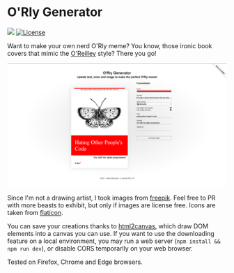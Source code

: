 # O'Rly Generator

![](https://badgen.net/badge/version/1.0/blue)
[![License](https://img.shields.io/github/license/ArthurBeaulieu/ORlyGenerator.svg)](https://github.com/ArthurBeaulieu/ORlyGenerator/blob/master/LICENSE.md)

Want to make your own nerd O'Rly meme? You know, those ironic book covers that mimic the [O'Reilley](https://www.oreilly.com/) style? 
There you go!

<p>
  <img src="/img/screenshots/demo.png" width="960" alt="orly-generator-screenshot"/>
</p>

Since I'm not a drawing artist, I took images from  [freepik](https://www.freepik.com/). Feel free to PR with more beasts to exhibit, but only if images are license free. Icons are taken from [flaticon](https://www.flaticon.com/).

You can save your creations thanks to [html2canvas](https://html2canvas.hertzen.com/), which draw DOM elements into a canvas you can use. If you want to use the downloading feature on a local environment, you may run a web server (`npm install && npm run dev`), or disable CORS temporarlly on your web browser.

Tested on Firefox, Chrome and Edge browsers.
